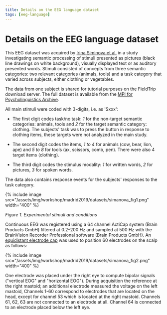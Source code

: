```yaml
---
title: Details on the EEG language dataset
tags: [eeg-language]
---
```


# Details on the EEG language dataset

This EEG dataset was acquired by [Irina Siminova et al.](https://doi.org/10.1371/journal.pone.0014465) in a study investigating semantic processing of stimuli presented as pictures (black line drawings on white background), visually displayed text or as auditory presented words. Stimuli consisted of concepts from three semantic categories: two relevant categories (animals, tools) and a task category that varied across subjects, either clothing or vegetables.

The data from one subject is shared for tutorial purposes on the FieldTrip download server. The full dataset is available from the [MPI for Psycholinguistics Archive](https://hdl.handle.net/1839/00-0000-0000-001B-860D-8).

All main stimuli were coded with 3-digits, i.e. as 'Sxxx':

- The first digit codes task/no task: _1_ for the non-target semantic categories: animals, tools and _2_ for the target semantic category: clothing. The subjects' task was to press the button in response to clothing items, these targets were not analyzed in the main study.

- The second digit codes the items, _1 to 4_ for animals (cow, bear, lion, ape) and _5 to 8_ for tools (ax, scissors, comb, pen). There were also 4 target items (clothing).

- The third digit codes the stimulus modality: _1_ for written words, _2_ for pictures, _3_ for spoken words.

The data also contains response events for the subjects' responses to the task category.

{% include image src="/assets/img/workshop/madrid2019/datasets/simanova_fig1.png" width="400" %}

_Figure 1. Experimental stimuli and conditions_

Continuous EEG was registered using a 64 channel ActiCap system (Brain Products GmbH) filtered at 0.2–200 Hz and sampled at 500 Hz with the BrainVision Recorder Professional software (Brain Products GmbH). An [equidistant electrode cap](/assets/img/template/layout/easycapm10.png) was used to position 60 electrodes on the scalp as follows:

{% include image src="/assets/img/workshop/madrid2019/datasets/simanova_fig2.png" width="400" %}

One electrode was placed under the right eye to compute bipolar signals ("vertical EOG" and "horizontal EOG"). During acquisition the reference at the right mastoid; an additional electrode measured the voltage on the left mastoid, Channels 1-60 correspond to electrodes that are located on the head, except for channel 53 which is located at the right mastoid. Channels 61, 62, 63 are not connected to an electrode at all. Channel 64 is connected to an electrode placed below the left eye.
